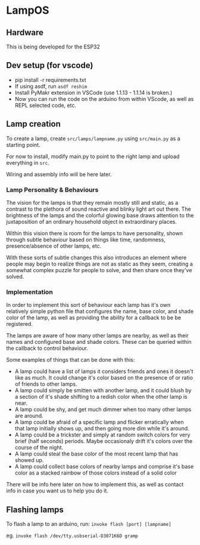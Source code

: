 # LampOS 

## Hardware

This is being developed for the ESP32 

## Dev setup (for vscode)

- pip install -r requirements.txt
- If using asdf, run `asdf reshim`
- Install PyMakr extension in VSCode (use 1.1.13 - 1.1.14 is broken.)
- Now you can run the code on the arduino from within VScode, as well as REPL selected code, etc.


## Lamp creation

To create a lamp, create `src/lamps/lampname.py` using `src/main.py` as a starting point.

For now to install, modify main.py to point to the right lamp and upload everything in `src`.

Wiring and assembly info will be here later.

### Lamp Personality & Behaviours 

The vision for the lamps is that they remain mostly still and static, as a contrast to the plethora of sound reactive and blinky light art out there. The brightness of the lamps and the colorful glowing base draws attention to the juxtaposition of an ordinary household object in extraordinary places. 

Within this vision there is room for the lamps to have personality, shown through subtle behaviour based on things like time, randomness, presence/absence of other lamps, etc. 

With these sorts of subtle changes this also introduces an element where people may begin to realize things are not as static as they seem, creating a somewhat complex puzzle for people to solve, and then share once they've solved.

### Implementation  

In order to implement this sort of behaviour each lamp has it's own relatively simple python file that configures the name, base color, and shade color of the lamp, as well as providing the ability for a callback to be be registered. 

The lamps are aware of how many other lamps are nearby, as well as their names and configured base and shade colors. These can be queried within the callback to control behaviour. 

Some examples of things that can be done with this: 

  - A lamp could have a list of lamps it considers friends and ones it doesn't like as much. It could change it's color based on the presence of or ratio of friends to other lamps.
  - A lamp could simply be smitten with another lamp, and it could blush by a section of it's shade shifting to a redish color when the other lamp is near.
  - A lamp could be shy, and get much dimmer when too many other lamps are around. 
  - A lamp could be afraid of a specific lamp and flicker erratically when that lamp initially shows up, and then going more dim while it's around.
  - A lamp could be a trickster and simply at random switch colors for very brief (half seconds) periods. Maybe occasionaly drift it's colors over the course of the night. 
  - A lamp could steal the base color of the most recent lamp that has showed up.
  - A lamp could collect base colors of nearby lamps and comprise it's base color as a stacked rainbow of those colors instead of a solid color
  
There will be info here later on how to implement this, as well as contact info in case you want us to help you do it.


## Flashing lamps

To flash a lamp to an arduino, run: `invoke flash [port] [lampname]` 

eg. `invoke flash /dev/tty.usbserial-D3071K6D gramp` 
